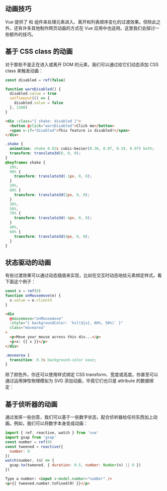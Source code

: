 ## 动画技巧​
Vue 提供了 <Transition> 和 <TransitionGroup> 组件来处理元素进入、离开和列表顺序变化的过渡效果。但除此之外，还有许多其他制作网页动画的方式在 Vue 应用中也适用。这里我们会探讨一些额外的技巧。

## 基于 CSS class 的动画

对于那些不是正在进入或离开 DOM 的元素，我们可以通过给它们动态添加 CSS class 来触发动画：

```js
const disabled = ref(false)

function warnDisabled() {
  disabled.value = true
  setTimeout(() => {
    disabled.value = false
  }, 1500)
}
```
```html
<div :class="{ shake: disabled }">
  <button @click="warnDisabled">Click me</button>
  <span v-if="disabled">This feature is disabled!</span>
</div>
```

```css
.shake {
  animation: shake 0.82s cubic-bezier(0.36, 0.07, 0.19, 0.97) both;
  transform: translate3d(0, 0, 0);
}
@keyframes shake {
  10%,
  90% {
    transform: translate3d(-1px, 0, 0);
  }
  20%,
  80% {
    transform: translate3d(2px, 0, 0);
  }
  30%,
  50%,
  70% {
    transform: translate3d(-4px, 0, 0);
  }
  40%,
  60% {
    transform: translate3d(4px, 0, 0);
  }
}
```

## 状态驱动的动画

有些过渡效果可以通过动态插值来实现，比如在交互时动态地给元素绑定样式。看下面这个例子：

```js
const x = ref(0)
function onMousemove(e) {
  x.value = e.clientX
}
```
```html
<div
  @mousemove="onMousemove"
  :style="{ backgroundColor: `hsl(${x}, 80%, 50%)` }"
  class="movearea"
>
  <p>Move your mouse across this div...</p>
  <p>x: {{ x }}</p>
</div>
```
```css
.movearea {
  transition: 0.3s background-color ease;
}
```
除了颜色外，你还可以使用样式绑定 CSS transform、宽度或高度。你甚至可以通过运用弹性物理模拟为 SVG 添加动画，毕竟它们也只是 attribute 的数据绑定：

## 基于侦听器的动画​
通过发挥一些创意，我们可以基于一些数字状态，配合侦听器给任何东西加上动画。例如，我们可以将数字本身变成动画：

```js
import { ref, reactive, watch } from 'vue'
import gsap from 'gsap'
const number = ref(0)
const tweened = reactive({
  number: 0
})
watch(number, (n) => {
  gsap.to(tweened, { duration: 0.5, number: Number(n) || 0 })
})
```
```html
Type a number: <input v-model.number="number" />
<p>{{ tweened.number.toFixed(0) }}</p>
```





